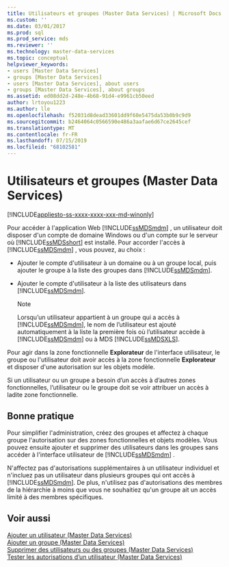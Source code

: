 ```yaml
---
title: Utilisateurs et groupes (Master Data Services) | Microsoft Docs
ms.custom: ''
ms.date: 03/01/2017
ms.prod: sql
ms.prod_service: mds
ms.reviewer: ''
ms.technology: master-data-services
ms.topic: conceptual
helpviewer_keywords:
- users [Master Data Services]
- groups [Master Data Services]
- users [Master Data Services], about users
- groups [Master Data Services], about groups
ms.assetid: ed08dd2d-248e-4b68-91d4-e9961cb50eed
author: lrtoyou1223
ms.author: lle
ms.openlocfilehash: f52031d8dead33601dd9f60e5475da53b0b9c9d9
ms.sourcegitcommit: b2464064c0566590e486a3aafae6d67ce2645cef
ms.translationtype: MT
ms.contentlocale: fr-FR
ms.lasthandoff: 07/15/2019
ms.locfileid: "68102581"
---
```

# <a name="users-and-groups-master-data-services"></a>Utilisateurs et groupes (Master Data Services)

[!INCLUDE[appliesto-ss-xxxx-xxxx-xxx-md-winonly](../includes/appliesto-ss-xxxx-xxxx-xxx-md-winonly.md)]

  Pour accéder à l'application Web [!INCLUDE[ssMDSmdm](../includes/ssmdsmdm-md.md)] , un utilisateur doit disposer d'un compte de domaine Windows ou d'un compte sur le serveur où [!INCLUDE[ssMDSshort](../includes/ssmdsshort-md.md)] est installé. Pour accorder l'accès à [!INCLUDE[ssMDSmdm](../includes/ssmdsmdm-md.md)] , vous pouvez, au choix :  
  
-   Ajouter le compte d'utilisateur à un domaine ou à un groupe local, puis ajouter le groupe à la liste des groupes dans [!INCLUDE[ssMDSmdm](../includes/ssmdsmdm-md.md)].  
  
-   Ajouter le compte d'utilisateur à la liste des utilisateurs dans [!INCLUDE[ssMDSmdm](../includes/ssmdsmdm-md.md)].  
  
    > [!NOTE]  
    >  Lorsqu’un utilisateur appartient à un groupe qui a accès à [!INCLUDE[ssMDSmdm](../includes/ssmdsmdm-md.md)], le nom de l’utilisateur est ajouté automatiquement à la liste la première fois où l’utilisateur accède à [!INCLUDE[ssMDSmdm](../includes/ssmdsmdm-md.md)] ou à MDS [!INCLUDE[ssMDSXLS](../includes/ssmdsxls-md.md)].  
  
 Pour agir dans la zone fonctionnelle **Explorateur** de l'interface utilisateur, le groupe ou l'utilisateur doit avoir accès à la zone fonctionnelle **Explorateur** et disposer d'une autorisation sur les objets modèle.  
  
 Si un utilisateur ou un groupe a besoin d’un accès à d’autres zones fonctionnelles, l’utilisateur ou le groupe doit se voir attribuer un accès à ladite zone fonctionnelle.  
  
## <a name="best-practice"></a>Bonne pratique  
 Pour simplifier l'administration, créez des groupes et affectez à chaque groupe l'autorisation sur des zones fonctionnelles et objets modèles. Vous pouvez ensuite ajouter et supprimer des utilisateurs dans les groupes sans accéder à l'interface utilisateur de [!INCLUDE[ssMDSmdm](../includes/ssmdsmdm-md.md)] .  
  
 N'affectez pas d'autorisations supplémentaires à un utilisateur individuel et n'incluez pas un utilisateur dans plusieurs groupes qui ont accès à [!INCLUDE[ssMDSmdm](../includes/ssmdsmdm-md.md)]. De plus, n'utilisez pas d'autorisations des membres de la hiérarchie à moins que vous ne souhaitiez qu'un groupe ait un accès limité à des membres spécifiques.  
  
## <a name="see-also"></a>Voir aussi  
 [Ajouter un utilisateur &#40;Master Data Services&#41;](../master-data-services/add-a-user-master-data-services.md)   
 [Ajouter un groupe &#40;Master Data Services&#41;](../master-data-services/add-a-group-master-data-services.md)   
 [Supprimer des utilisateurs ou des groupes &#40;Master Data Services&#41;](../master-data-services/delete-users-or-groups-master-data-services.md)   
 [Tester les autorisations d’un utilisateur &#40;Master Data Services&#41;](../master-data-services/test-a-user-s-permissions-master-data-services.md)  
  
  

